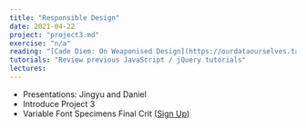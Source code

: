 ```yaml
---
title: "Responsible Design"
date: 2021-04-22
project: "project3.md"
exercise: "n/a"
reading: "[Cade Diem: On Weaponised Design](https://ourdataourselves.tacticaltech.org/posts/30-on-weaponised-design/)"
tutorials: "Review previous JavaScript / jQuery tutorials"
lectures: 
---
```


- Presentations: Jingyu and Daniel
- Introduce Project 3
- Variable Font Specimens Final Crit ([Sign Up](https://docs.google.com/spreadsheets/d/1iLWtgjB2GGkPRLjlcwTficTPRG5eHi7RBHwl1bIZipE/edit#gid=560519515))
